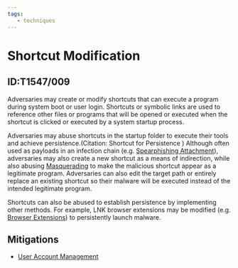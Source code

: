 ```yaml
---
tags:
   - techniques
---
```

# Shortcut Modification
## ID:T1547/009
Adversaries may create or modify shortcuts that can execute a program during system boot or user login. Shortcuts or symbolic links are used to reference other files or programs that will be opened or executed when the shortcut is clicked or executed by a system startup process.

Adversaries may abuse shortcuts in the startup folder to execute their tools and achieve persistence.(Citation: Shortcut for Persistence ) Although often used as payloads in an infection chain (e.g. [Spearphishing Attachment](/mitre/techniques/T1566/001)), adversaries may also create a new shortcut as a means of indirection, while also abusing [Masquerading](/mitre/techniques/T1036) to make the malicious shortcut appear as a legitimate program. Adversaries can also edit the target path or entirely replace an existing shortcut so their malware will be executed instead of the intended legitimate program.

Shortcuts can also be abused to establish persistence by implementing other methods. For example, LNK browser extensions may be modified (e.g. [Browser Extensions](/mitre/techniques/T1176)) to persistently launch malware.
## Mitigations
* [User Account Management](/mitre/mitigations/M1018)
